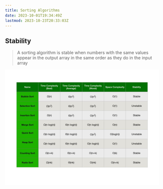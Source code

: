 ```yaml
---
title: Sorting Algorithms
date: 2023-10-01T19:34:49Z
lastmod: 2023-10-23T20:33:03Z
---
```


## Stability

> A sorting algorithm is stable when numbers with the same values appear in the output array in the same order as they do in the input array

​![image](assets/image-20231001193523-4q1bbiz.png)​
